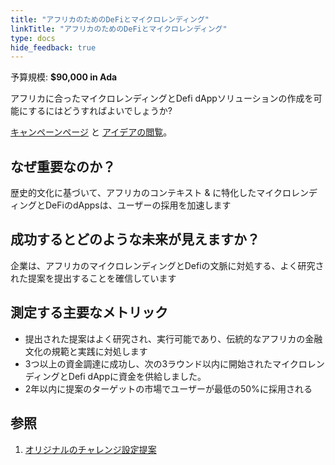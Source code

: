 ```yaml
---
title: "アフリカのためのDeFiとマイクロレンディング"
linkTitle: "アフリカのためのDeFiとマイクロレンディング"
type: docs
hide_feedback: true
---
```

予算規模: **$90,000 in Ada**

アフリカに合ったマイクロレンディングとDefi dAppソリューションの作成を可能にするにはどうすればよいでしょうか?

[キャンペーンページ](https://cardano.ideascale.com/a/campaign-home/26112) と [アイデアの閲覧](https://cardano.ideascale.com/a/ideas/top/campaign-filter/byids/campaigns/26112/stage/unspecified)。

## なぜ重要なのか？

歴史的文化に基づいて、アフリカのコンテキスト & に特化したマイクロレンディングとDeFiのdAppsは、ユーザーの採用を加速します

## 成功するとどのような未来が見えますか？

企業は、アフリカのマイクロレンディングとDefiの文脈に対処する、よく研究された提案を提出することを確信しています

## 測定する主要なメトリック

- 提出された提案はよく研究され、実行可能であり、伝統的なアフリカの金融文化の規範と実践に対処します
- 3つ以上の資金調達に成功し、次の3ラウンド以内に開始されたマイクロレンディングとDefi dAppに資金を供給しました。
- 2年以内に提案のターゲットの市場でユーザーが最低の50%に採用される

## 参照

1. [オリジナルのチャレンジ設定提案](https://cardano.ideascale.com/a/dtd/DeFi-and-Microlending-for-Africa/340138-48088)